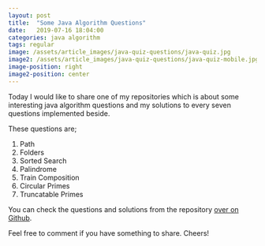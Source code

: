 ```yaml
---
layout: post
title:  "Some Java Algorithm Questions"
date:   2019-07-16 18:04:00
categories: java algorithm
tags: regular
image: /assets/article_images/java-quiz-questions/java-quiz.jpg
image2: /assets/article_images/java-quiz-questions/java-quiz-mobile.jpg
image-position: right
image2-position: center
---
```

Today I would like to share one of my repositories which is about some interesting java algorithm questions and my solutions to every seven questions implemented beside.

These questions are;
1. Path
2. Folders
3. Sorted Search
4. Palindrome
5. Train Composition
6. Circular Primes
7. Truncatable Primes

You can check the questions and solutions from the repository [over on Github](https://github.com/yavuztas/java-quiz-common).

Feel free to comment if you have something to share. Cheers!
